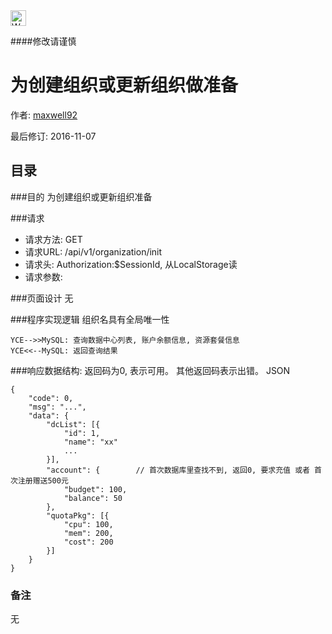 <img src="http://kubernetes.io/kubernetes/img/warning.png" alt="WARNING" width="25" height="25"> 

####修改请谨慎

为创建组织或更新组织做准备
==============

作者: [maxwell92](https://github.com/maxwell92)

最后修订: 2016-11-07

目录
--------------
###目的
为创建组织或更新组织准备

###请求

* 请求方法: GET
* 请求URL: /api/v1/organization/init 
* 请求头: Authorization:$SessionId, 从LocalStorage读  
* 请求参数: 


###页面设计 
无


###程序实现逻辑
组织名具有全局唯一性
```Title: 检查组织重名
YCE-->>MySQL: 查询数据中心列表, 账户余额信息, 资源套餐信息 
YCE<<--MySQL: 返回查询结果
```


###响应数据结构: 
返回码为0, 表示可用。
其他返回码表示出错。
JSON
```
{
    "code": 0,
    "msg": "...",
    "data": {
        "dcList": [{
            "id": 1,
            "name": "xx"
            ...
        }],
        "account": {        // 首次数据库里查找不到, 返回0, 要求充值 或者 首次注册赠送500元
            "budget": 100,
            "balance": 50
        },
        "quotaPkg": [{
            "cpu": 100,
            "mem": 200,
            "cost": 200
        }]
    }
}
```


### 备注
无